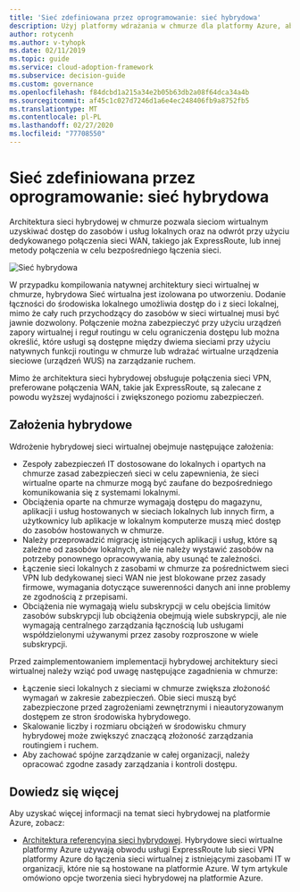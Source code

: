 ```yaml
---
title: 'Sieć zdefiniowana przez oprogramowanie: sieć hybrydowa'
description: Użyj platformy wdrażania w chmurze dla platformy Azure, aby dowiedzieć się, jak sieci hybrydowe mogą łączyć sieci wirtualne w chmurze z zasobami lokalnymi.
author: rotycenh
ms.author: v-tyhopk
ms.date: 02/11/2019
ms.topic: guide
ms.service: cloud-adoption-framework
ms.subservice: decision-guide
ms.custom: governance
ms.openlocfilehash: f84dcbd1a215a34e2b05b63db2a08f64dca34a4b
ms.sourcegitcommit: af45c1c027d7246d1a6e4ec248406fb9a8752fb5
ms.translationtype: MT
ms.contentlocale: pl-PL
ms.lasthandoff: 02/27/2020
ms.locfileid: "77708550"
---
```

# <a name="software-defined-networking-hybrid-network"></a>Sieć zdefiniowana przez oprogramowanie: sieć hybrydowa

Architektura sieci hybrydowej w chmurze pozwala sieciom wirtualnym uzyskiwać dostęp do zasobów i usług lokalnych oraz na odwrót przy użyciu dedykowanego połączenia sieci WAN, takiego jak ExpressRoute, lub innej metody połączenia w celu bezpośredniego łączenia sieci.

![Sieć hybrydowa](https://docs.microsoft.com/azure/architecture/reference-architectures/hybrid-networking/images/expressroute.png)

W przypadku kompilowania natywnej architektury sieci wirtualnej w chmurze, hybrydowa Sieć wirtualna jest izolowana po utworzeniu. Dodanie łączności do środowiska lokalnego umożliwia dostęp do i z sieci lokalnej, mimo że cały ruch przychodzący do zasobów w sieci wirtualnej musi być jawnie dozwolony. Połączenie można zabezpieczyć przy użyciu urządzeń zapory wirtualnej i reguł routingu w celu ograniczenia dostępu lub można określić, które usługi są dostępne między dwiema sieciami przy użyciu natywnych funkcji routingu w chmurze lub wdrażać wirtualne urządzenia sieciowe (urządzeń WUS) na zarządzanie ruchem.

Mimo że architektura sieci hybrydowej obsługuje połączenia sieci VPN, preferowane połączenia WAN, takie jak ExpressRoute, są zalecane z powodu wyższej wydajności i zwiększonego poziomu zabezpieczeń.

## <a name="hybrid-assumptions"></a>Założenia hybrydowe

Wdrożenie hybrydowej sieci wirtualnej obejmuje następujące założenia:

- Zespoły zabezpieczeń IT dostosowane do lokalnych i opartych na chmurze zasad zabezpieczeń sieci w celu zapewnienia, że sieci wirtualne oparte na chmurze mogą być zaufane do bezpośredniego komunikowania się z systemami lokalnymi.
- Obciążenia oparte na chmurze wymagają dostępu do magazynu, aplikacji i usług hostowanych w sieciach lokalnych lub innych firm, a użytkownicy lub aplikacje w lokalnym komputerze muszą mieć dostęp do zasobów hostowanych w chmurze.
- Należy przeprowadzić migrację istniejących aplikacji i usług, które są zależne od zasobów lokalnych, ale nie należy wystawić zasobów na potrzeby ponownego opracowywania, aby usunąć te zależności.
- Łączenie sieci lokalnych z zasobami w chmurze za pośrednictwem sieci VPN lub dedykowanej sieci WAN nie jest blokowane przez zasady firmowe, wymagania dotyczące suwerenności danych ani inne problemy ze zgodnością z przepisami.
- Obciążenia nie wymagają wielu subskrypcji w celu obejścia limitów zasobów subskrypcji lub obciążenia obejmują wiele subskrypcji, ale nie wymagają centralnego zarządzania łącznością lub usługami współdzielonymi używanymi przez zasoby rozproszone w wiele subskrypcji.

Przed zaimplementowaniem implementacji hybrydowej architektury sieci wirtualnej należy wziąć pod uwagę następujące zagadnienia w chmurze:

- Łączenie sieci lokalnych z sieciami w chmurze zwiększa złożoność wymagań w zakresie zabezpieczeń. Obie sieci muszą być zabezpieczone przed zagrożeniami zewnętrznymi i nieautoryzowanym dostępem ze stron środowiska hybrydowego.
- Skalowanie liczby i rozmiaru obciążeń w środowisku chmury hybrydowej może zwiększyć znaczącą złożoność zarządzania routingiem i ruchem.
- Aby zachować spójne zarządzanie w całej organizacji, należy opracować zgodne zasady zarządzania i kontroli dostępu.

## <a name="learn-more"></a>Dowiedz się więcej

Aby uzyskać więcej informacji na temat sieci hybrydowej na platformie Azure, zobacz:

- [Architektura referencyjna sieci hybrydowej](https://docs.microsoft.com/azure/architecture/reference-architectures/hybrid-networking/expressroute). Hybrydowe sieci wirtualne platformy Azure używają obwodu usługi ExpressRoute lub sieci VPN platformy Azure do łączenia sieci wirtualnej z istniejącymi zasobami IT w organizacji, które nie są hostowane na platformie Azure. W tym artykule omówiono opcje tworzenia sieci hybrydowej na platformie Azure.
